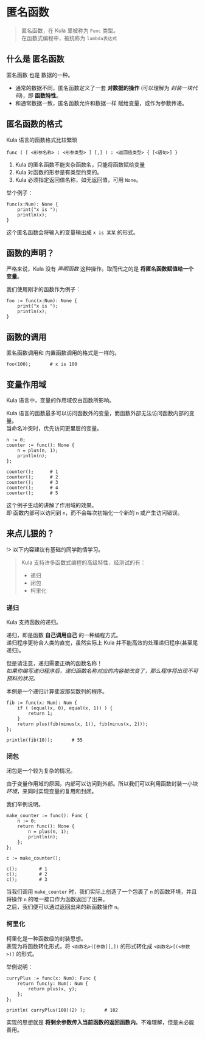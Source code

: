 # 匿名函数
> 匿名函数，在 Kula 里被称为 `Func` 类型。    
> 在函数式编程中，被统称为 `lambda表达式`

## 什么是 匿名函数
匿名函数 也是 数据的一种。
* 通常的数据不同，匿名函数定义了一套 **对数据的操作** (可以理解为 *封装一块代码*)，即 **函数特性**。
* 和通常数据一致，匿名函数允许和数据一样 赋给变量，或作为参数传递。

## 匿名函数的格式
Kula 语言的函数格式比较繁琐
```
func ( [ <形参名称> : <形参类型> ] [,] ) : <返回值类型> { [<语句>] }
```
1. Kula 的匿名函数不能夹杂函数名，只能将函数赋给变量
2. Kula 对函数的形参是有类型约束的。
3. Kula 必须指定返回值名称，如无返回值，可用 `None`。

举个例子：
```kula
func(x:Num): None {
    print("x is ");
    println(x);
}
```
这个匿名函数会将输入的变量输出成 `x is 某某` 的形式。

## 函数的声明？
严格来说，Kula 没有 *声明函数* 这种操作。取而代之的是 **将匿名函数赋值给一个变量**。

我们使用刚才的函数作为例子：
```kula
foo := func(x:Num): None {
    print("x is ");
    println(x);
}
```

## 函数的调用
匿名函数调用和 内置函数调用的格式是一样的。
```
foo(100);       # x is 100
```

## 变量作用域
Kula 语言中，变量的作用域仅由函数所影响。

Kula 语言的函数最多可以访问函数外的变量，而函数外部无法访问函数内部的变量。    
当命名冲突时，优先访问更里层的变量。

```kula
n := 0;
counter := func(): None {
    n = plus(n, 1);
    println(n);
};

counter();      # 1
counter();      # 2
counter();      # 3
counter();      # 4
counter();      # 5
```
这个例子生动的讲解了作用域的效果。    
即 函数内部可以访问到 `n`，而不会每次初始化一个新的 `n` 或产生访问错误。

## 来点儿狠的？
!> 以下内容建议有基础的同学酌情学习。 

> Kula 支持许多函数式编程的高级特性，经测试的有：
> + 递归
> + 闭包
> + 柯里化

### 递归
Kula 支持函数的递归。

递归，即是函数 **自己调用自己** 的一种编程方式。  
递归程序更符合人类的直觉，虽然实际上 Kula 并不能高效的处理递归程序(甚至尾递归)。  

但是请注意，递归需要正确的函数名称！  
*如果你编写递归程序后，递归函数名称对应的内容被改变了，那么程序将出现不可预料的状况。*

本例是一个递归计算斐波那契数列的程序。
```kula
fib := func(x: Num): Num {
    if ( (equal(x, 0), equal(x, 1)) ) {
        return 1;
    }
    return plus(fib(minus(x, 1)), fib(minus(x, 2)));
};

println(fib(10));       # 55
```

### 闭包
闭包是一个较为复杂的情况。

由于变量作用域的原因，内部可以访问到外部。所以我们可以利用函数封装一小块 *环境*，来同时实现变量的复用和封闭。

我们举例说明。
```kula
make_counter := func(): Func {
    n := 0;
    return func(): None {
        n = plus(n, 1);
        println(n);
    };
};

c := make_counter();

c();        # 1
c();        # 2
c();        # 3
```

当我们调用 `make_counter` 时，我们实际上创造了一个包裹了 `n` 的函数环境，并且将操作 `n` 的唯一接口作为函数返回了出来。  
之后，我们便可以通过返回出来的新函数操作 `n`。

### 柯里化
柯里化是一种函数级的封装思想。    
表现为将函数转化形式，将 `<函数名>([参数][,])` 的形式转化成 `<函数名>[(<参数>)]` 的形式。

举例说明：
```kula
curryPlus := func(x: Num): Func {
    return func(y: Num): Num {
        return plus(x, y);
    };
};

println( curryPlus(100)(2) );       # 102
```

实现的思想就是 **将剩余参数传入当前函数的返回函数内**。不难理解，但是未必能善用。